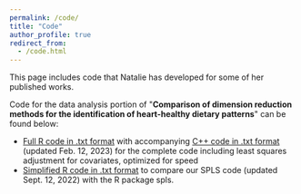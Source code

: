 ```yaml
---
permalink: /code/
title: "Code"
author_profile: true
redirect_from: 
  - /code.html
---
```


This page includes code that Natalie has developed for some of her published works.

Code for the data analysis portion of "**Comparison of dimension reduction methods for the identification of heart-healthy dietary patterns**" can be found below:
+ [Full R code in .txt format](https://github.com/ncgasca/ncgasca.github.io/files/9553809/Gasca_Rcode_DataApplication_Advanced.txt) with accompanying [C++ code in .txt format](https://github.com/ncgasca/ncgasca.github.io/files/9553809/Gasca_CPPcode_DataApplication_Advanced.txt) (updated Feb. 12, 2023) for the complete code including least squares adjustment for covariates, optimized for speed
+ [Simplified R code in .txt format](https://github.com/ncgasca/ncgasca.github.io/files/9553809/Gasca_Rcode_DataApplication_Basic.txt) to compare our SPLS code (updated Sept. 12, 2022) with the R package spls.
